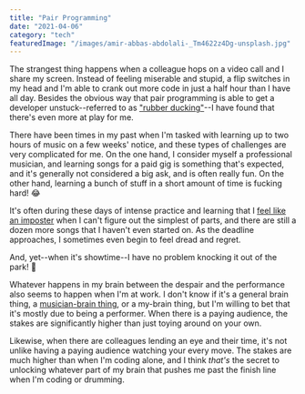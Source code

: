 ```yaml
---
title: "Pair Programming"
date: "2021-04-06"
category: "tech"
featuredImage: "/images/amir-abbas-abdolali-_Tm4622z4Dg-unsplash.jpg"
---
```


The strangest thing happens when a colleague hops on a video call and I share my screen. Instead of feeling miserable and stupid, a flip switches in my head and I'm able to crank out more code in just a half hour than I have all day. Besides the obvious way that pair programming is able to get a developer unstuck--referred to as ["rubber ducking"](https://en.wikipedia.org/wiki/Rubber_duck_debugging)--I have found that there's even more at play for me.

There have been times in my past when I'm tasked with learning up to two hours of music on a few weeks' notice, and these types of challenges are very complicated for me. On the one hand, I consider myself a professional musician, and learning songs for a paid gig is something that's expected, and it's generally not considered a big ask, and is often really fun. On the other hand, learning a bunch of stuff in a short amount of time is fucking hard! 😂

It's often during these days of intense practice and learning that I [feel like an imposter](https://en.wikipedia.org/wiki/Impostor_syndrome) when I can't figure out the simplest of parts, and there are still a dozen more songs that I haven't even started on. As the deadline approaches, I sometimes even begin to feel dread and regret.

And, yet--when it's showtime--I have no problem knocking it out of the park! 🎉

Whatever happens in my brain between the despair and the performance also seems to happen when I'm at work. I don't know if it's a general brain thing, a [musician-brain thing](https://www.ncbi.nlm.nih.gov/pmc/articles/PMC6740845/), or a my-brain thing, but I'm willing to bet that it's mostly due to being a performer. When there is a paying audience, the stakes are significantly higher than just toying around on your own.

Likewise, when there are colleagues lending an eye and their time, it's not unlike having a paying audience watching your every move. The stakes are much higher than when I'm coding alone, and I think _that's_ the secret to unlocking whatever part of my brain that pushes me past the finish line when I'm coding or drumming.
